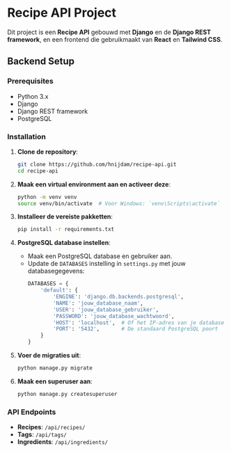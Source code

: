 # Recipe API Project

Dit project is een **Recipe API** gebouwd met **Django** en de **Django REST framework**, en een frontend die gebruikmaakt van **React** en **Tailwind CSS**.

## Backend Setup

### Prerequisites

- Python 3.x
- Django
- Django REST framework
- PostgreSQL

### Installation

1. **Clone de repository**:
    ```bash
    git clone https://github.com/hnijdam/recipe-api.git
    cd recipe-api
    ```

2. **Maak een virtual environment aan en activeer deze**:
    ```bash
    python -m venv venv
    source venv/bin/activate  # Voor Windows: `venv\Scripts\activate`
    ```

3. **Installeer de vereiste pakketten**:
    ```bash
    pip install -r requirements.txt
    ```

4. **PostgreSQL database instellen**:
   - Maak een PostgreSQL database en gebruiker aan.
   - Update de `DATABASES` instelling in `settings.py` met jouw databasegegevens:
     ```python
     DATABASES = {
         'default': {
             'ENGINE': 'django.db.backends.postgresql',
             'NAME': 'jouw_database_naam',
             'USER': 'jouw_database_gebruiker',
             'PASSWORD': 'jouw_database_wachtwoord',
             'HOST': 'localhost',  # Of het IP-adres van je database
             'PORT': '5432',       # De standaard PostgreSQL poort
         }
     }
     ```

5. **Voer de migraties uit**:
    ```bash
    python manage.py migrate
    ```

6. **Maak een superuser aan**:
    ```bash
    python manage.py createsuperuser
    ```

### API Endpoints

- **Recipes**: `/api/recipes/`
- **Tags**: `/api/tags/`
- **Ingredients**: `/api/ingredients/`
